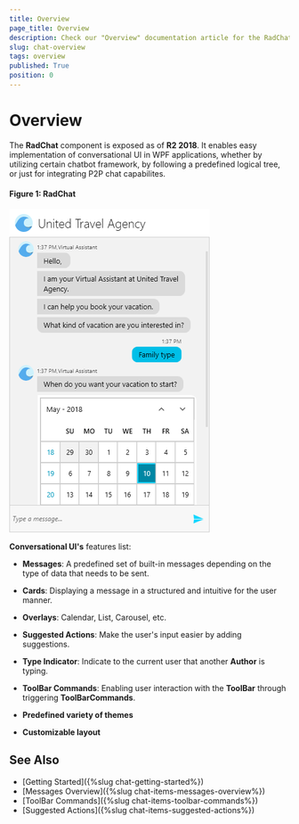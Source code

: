 ```yaml
---
title: Overview
page_title: Overview
description: Check our "Overview" documentation article for the RadChat WPF control.
slug: chat-overview
tags: overview
published: True
position: 0
---
```


# Overview

The __RadChat__ component is exposed as of __R2 2018__. It enables easy implementation of conversational UI in WPF applications, whether by utilizing certain chatbot framework, by following a predefined logical tree, or just for integrating P2P chat capabilites. 

#### __Figure 1: RadChat__

![RadChat](images/RadChat_Overview.png)

__Conversational UI's__ features list:

* __Messages__: A predefined set of built-in messages depending on the type of data that needs to be sent.

* __Cards__: Displaying a message in a structured and intuitive for the user manner.

* __Overlays__: Calendar, List, Carousel, etc. 

* __Suggested Actions__: Make the user's input easier by adding suggestions.

* __Type Indicator__: Indicate to the current user that another __Author__ is typing.

* __ToolBar Commands__: Enabling user interaction with the __ToolBar__ through triggering __ToolBarCommands__.

* __Predefined variety of themes__

* __Customizable layout__

## See Also

* [Getting Started]({%slug chat-getting-started%})
* [Messages Overview]({%slug chat-items-messages-overview%})
* [ToolBar Commands]({%slug chat-items-toolbar-commands%})
* [Suggested Actions]({%slug chat-items-suggested-actions%})



 

